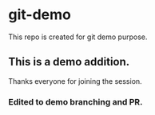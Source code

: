 # git-demo
This repo is created for git demo purpose. 

## This is a demo addition. 
Thanks everyone for joining the session. 

### Edited to demo branching and PR. 
